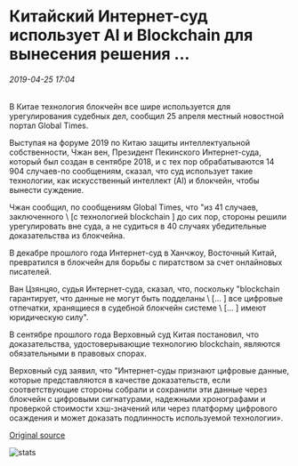 # Китайский Интернет-суд использует AI и Blockchain для вынесения решения ...

###### 2019-04-25 17:04

В Китае технология блокчейн все шире используется для урегулирования судебных дел, сообщил 25 апреля местный новостной портал Global Times.

Выступая на форуме 2019 по Китаю защиты интеллектуальной собственности, Чжан вен, Президент Пекинского Интернет-суда, который был создан в сентябре 2018, и с тех пор обрабатываются 14 904 случаев-по сообщениям, сказал, что суд использует такие технологии, как искусственный интеллект (AI) и блокчейн, чтобы вынести суждение.

Чжан сообщил, по сообщениям Global Times, что "из 41 случаев, заключенного \ [с технологией blockchain \] до сих пор, стороны решили урегулировать вне суда, а не судиться в 40 случаях убедительные доказательства из блокчейна.

В декабре прошлого года Интернет-суд в Ханчжоу, Восточный Китай, превратился в блокчейн для борьбы с пиратством за счет онлайновых писателей.

Ван Цзянцяо, судья Интернет-суда, сказал, что, поскольку "blockchain гарантирует, что данные не могут быть подделаны \ [... \] все цифровые отпечатки, хранящиеся в судебной блокчейн системе \ [... \] имеют юридическую силу".

В сентябре прошлого года Верховный суд Китая постановил, что доказательства, удостоверывающие технологию blockchain, являются обязательными в правовых спорах.

Верховный суд заявил, что "Интернет-суды признают цифровые данные, которые представляются в качестве доказательств, если соответствующие стороны собрали и сохранили эти данные через блокчейн с цифровыми сигнатурами, надежными хронографами и проверкой стоимости хэш-значений или через платформу цифрового осаждения и может доказать подлинность используемой технологии».

[Original source](https://cointelegraph.com/news/chinese-internet-court-employs-ai-and-blockchain-to-render-judgement)

![stats](https://c.statcounter.com/11760860/0/a89fa40b/1/ "stats")